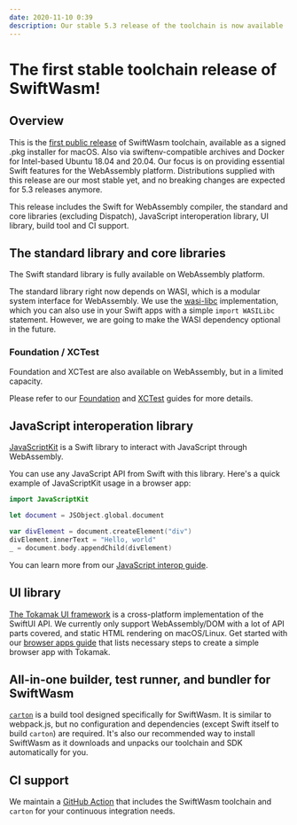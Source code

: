 ```yaml
---
date: 2020-11-10 0:39
description: Our stable 5.3 release of the toolchain is now available
---
```


# The first stable toolchain release of SwiftWasm!

## Overview 

This is the [first public release](https://github.com/swiftwasm/swift/releases/tag/swift-wasm-5.3.0-RELEASE) of SwiftWasm toolchain, available as a signed .pkg installer for macOS. Also via swiftenv-compatible archives and Docker for Intel-based Ubuntu 18.04 and 20.04.
Our focus is on providing essential Swift features for the WebAssembly platform. Distributions supplied with this release are our most stable yet, and no breaking changes are expected for 5.3 releases anymore.


This release includes the Swift for WebAssembly compiler, the standard and core libraries (excluding Dispatch), JavaScript interoperation library, UI library, build tool and CI support.


## The standard library and core libraries

The Swift standard library is fully available on WebAssembly platform.

The standard library right now depends on WASI, which is a modular system interface for WebAssembly. We use the [wasi-libc](https://github.com/WebAssembly/wasi-libc) implementation, which you can also use in your Swift apps with a simple `import WASILibc` statement.
However, we are going to make the WASI dependency optional in the future.


### Foundation / XCTest

Foundation and XCTest are also available on WebAssembly, but in a limited capacity.

Please refer to our [Foundation](https://book.swiftwasm.org/getting-started/foundation.html) and [XCTest](https://book.swiftwasm.org/getting-started/testing.html) guides for more details.


## JavaScript interoperation library

[JavaScriptKit](https://github.com/swiftwasm/JavaScriptKit) is a Swift library to interact with JavaScript through WebAssembly.

You can use any JavaScript API from Swift with this library. Here's a quick example of JavaScriptKit usage in a browser app:

```swift
import JavaScriptKit

let document = JSObject.global.document

var divElement = document.createElement("div")
divElement.innerText = "Hello, world"
_ = document.body.appendChild(divElement)
```

You can learn more from our [JavaScript interop guide](https://book.swiftwasm.org/getting-started/javascript-interop.html).


## UI library

[The Tokamak UI framework](https://tokamak.dev) is a cross-platform implementation of the SwiftUI API. We currently only support WebAssembly/DOM with a lot of API parts covered, and static HTML rendering on macOS/Linux. Get started with our [browser apps guide](https://book.swiftwasm.org/getting-started/browser-app.html) that lists necessary steps to create a simple browser app with Tokamak.

## All-in-one builder, test runner, and bundler for SwiftWasm

[`carton`](https://github.com/swiftwasm/carton) is a build tool designed specifically for SwiftWasm. It is similar to webpack.js, but no configuration and dependencies (except Swift itself to build `carton`) are required. It's also our recommended way to install SwiftWasm as it downloads and unpacks our toolchain and SDK automatically for you.

## CI support

We maintain a [GitHub Action](https://github.com/swiftwasm/swiftwasm-action) that includes the SwiftWasm toolchain and `carton`  for your continuous integration needs.
